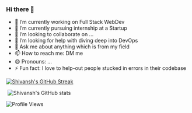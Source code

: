 ### Hi there 👋

<!--
**Shivansh-Mittal/Shivansh-Mittal** is a ✨ _special_ ✨ repository because its `README.md` (this file) appears on your GitHub profile.

Here are some ideas to get you started:
-->

- 🔭 I’m currently working on Full Stack WebDev
- 🌱 I’m currently pursuing internship at a Startup 
- 👯 I’m looking to collaborate on ...
- 🤔 I’m looking for help with diving deep into DevOps
- 💬 Ask me about anything which is from my field 
- 📫 How to reach me: DM me
- 😄 Pronouns: ...
- ⚡ Fun fact: I love to help-out people stucked in errors in their codebase

[![Shivansh's GitHub Streak](http://github-readme-streak-stats.herokuapp.com?user=Shivansh-Mittal&theme=nightowl&date_format=j%20M%5B%20Y%5D)](https://git.io/streak-stats)

 ![Shivansh's GitHub stats](https://github-readme-stats.vercel.app/api?username=Shivansh-Mittal&show_icons=true&theme=nightowl)

![Profile Views](https://komarev.com/ghpvc/?username=Shivansh-Mittal&color=ff69b4&style=plastic&label=PROFILE+VIEWS)
